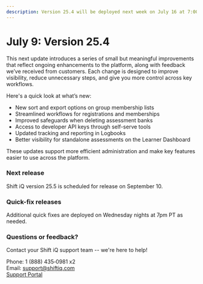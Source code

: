 ```yaml
---
description: Version 25.4 will be deployed next week on July 16 at 7:00 PM Pacific Time
---
```


# July 9: Version 25.4

This next update introduces a series of small but meaningful improvements that reflect ongoing enhancements to the platform, along with feedback we’ve received from customers. Each change is designed to improve visibility, reduce unnecessary steps, and give you more control across key workflows.

Here's a quick look at what’s new:

* New sort and export options on group membership lists
* Streamlined workflows for registrations and memberships
* Improved safeguards when deleting assessment banks
* Access to developer API keys through self-serve tools
* Updated tracking and reporting in Logbooks
* Better visibility for standalone assessments on the Learner Dashboard

These updates support more efficient administration and make key features easier to use across the platform.&#x20;

### **Next release**

Shift iQ version 25.5 is scheduled for release on September 10.

### **Quick-fix releases**

Additional quick fixes are deployed on Wednesday nights at 7pm PT as needed.

### **Questions or feedback?**

Contact your Shift iQ support team -- we're here to help!

Phone: 1 (888) 435‑0981 x2\
Email: support@shiftiq.com\
[Support Portal](https://insite.atlassian.net/servicedesk/customer/portal)
